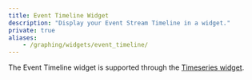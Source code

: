 ```yaml
---
title: Event Timeline Widget
description: "Display your Event Stream Timeline in a widget."
private: true
aliases:
    - /graphing/widgets/event_timeline/
---
```


<div class="alert alert-danger">The Event Timeline widget is supported through the <a href="https://docs.datadoghq.com/dashboards/widgets/timeseries/">Timeseries widget</a>.</div>
